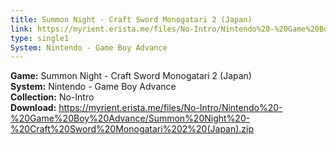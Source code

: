 ```yaml
---
title: Summon Night - Craft Sword Monogatari 2 (Japan)
link: https://myrient.erista.me/files/No-Intro/Nintendo%20-%20Game%20Boy%20Advance/Summon%20Night%20-%20Craft%20Sword%20Monogatari%202%20(Japan).zip
type: single1
System: Nintendo - Game Boy Advance
---
```

<b>Game:</b> Summon Night - Craft Sword Monogatari 2 (Japan)<br>
<b>System:</b> Nintendo - Game Boy Advance<br>
<b>Collection:</b> No-Intro<br>
<b>Download:</b> https://myrient.erista.me/files/No-Intro/Nintendo%20-%20Game%20Boy%20Advance/Summon%20Night%20-%20Craft%20Sword%20Monogatari%202%20(Japan).zip